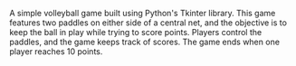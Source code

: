 A simple volleyball game built using Python's Tkinter library. This game features two paddles on either side of a central net, and the objective is to keep the ball in play while trying to score points. Players control the paddles, and the game keeps track of scores. The game ends when one player reaches 10 points.
